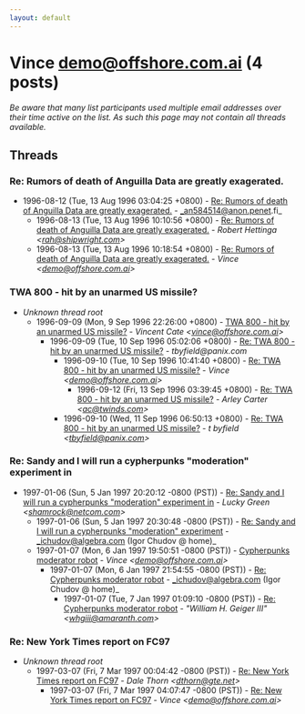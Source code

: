 ```yaml
---
layout: default
---
```


# Vince <demo@offshore.com.ai> (4 posts)

_Be aware that many list participants used multiple email addresses over their time active on the list. As such this page may not contain all threads available._

## Threads

### Re: Rumors of death of Anguilla Data are greatly exagerated.
+ 1996-08-12 (Tue, 13 Aug 1996 03:04:25 +0800) - [Re: Rumors of death of Anguilla Data are greatly exagerated.](/archive/1996/08/8243ef267ac12b30fb62d9ff96b604dc0ba3f7c3eb01b39dd04c4dcbad88e930) - _an584514@anon.penet.fi_
  + 1996-08-13 (Tue, 13 Aug 1996 10:10:56 +0800) - [Re: Rumors of death of Anguilla Data are greatly exagerated.](/archive/1996/08/233a6e49714f0bfbb43746f8c15ea5d2a8054ee889e6582c0475f1c831f226ce) - _Robert Hettinga \<rah@shipwright.com\>_
  + 1996-08-13 (Tue, 13 Aug 1996 10:18:54 +0800) - [Re: Rumors of death of Anguilla Data are greatly exagerated.](/archive/1996/08/0b817841baeb8f25fba70dcbab947415614509911466313f6638b646d6d6a599) - _Vince \<demo@offshore.com.ai\>_

### TWA 800 - hit by an unarmed US missile?
+ _Unknown thread root_
  + 1996-09-09 (Mon, 9 Sep 1996 22:26:00 +0800) - [TWA 800 - hit by an unarmed US missile?](/archive/1996/09/5a804fe3e4141afba5297b54113016d1d42a4a704c1c501a0a96177edc5598ba) - _Vincent Cate \<vince@offshore.com.ai\>_
    + 1996-09-09 (Tue, 10 Sep 1996 05:02:06 +0800) - [Re: TWA 800 - hit by an unarmed US missile?](/archive/1996/09/e7548f9bc9cef5eb21046176ff2b0e01bce3f350b4459317bb3513179f4fddff) - _tbyfield@panix.com_
      + 1996-09-10 (Tue, 10 Sep 1996 10:41:40 +0800) - [Re: TWA 800 - hit by an unarmed US missile?](/archive/1996/09/8e893e812ca4e5d9bd395cd659554787d52cf4629997dd7687021e128e064585) - _Vince \<demo@offshore.com.ai\>_
        + 1996-09-12 (Fri, 13 Sep 1996 03:39:45 +0800) - [Re: TWA 800 - hit by an unarmed US missile?](/archive/1996/09/488e3e732bfdde23a6d2035e425340acfe86de44444184713bd76488e503f072) - _Arley Carter \<ac@twinds.com\>_
      + 1996-09-10 (Wed, 11 Sep 1996 06:50:13 +0800) - [Re: TWA 800 - hit by an unarmed US missile?](/archive/1996/09/87413e0e53de9a233d514b5e496f12c4e35b1687c54e94fd360d11148a9be1f2) - _t byfield \<tbyfield@panix.com\>_

### Re: Sandy and I will run a cypherpunks "moderation" experiment in
+ 1997-01-06 (Sun, 5 Jan 1997 20:20:12 -0800 (PST)) - [Re: Sandy and I will run a cypherpunks "moderation" experiment in](/archive/1997/01/1980d28228b1a7f2a6ea0a91f48c89b03880128ece5ef32bc89584683b4ebf74) - _Lucky Green \<shamrock@netcom.com\>_
  + 1997-01-06 (Sun, 5 Jan 1997 20:30:48 -0800 (PST)) - [Re: Sandy and I will run a cypherpunks "moderation" experiment](/archive/1997/01/a803f8c562c078c2eaa0afbd003b0a38bd12c0649d5cadb4cab19e54727242fc) - _ichudov@algebra.com (Igor Chudov @ home)_
  + 1997-01-07 (Mon, 6 Jan 1997 19:50:51 -0800 (PST)) - [Cypherpunks moderator robot](/archive/1997/01/08114760134f2f1f3cd1a597193348aecc6e16532015d8c64fc4182c164e05e9) - _Vince \<demo@offshore.com.ai\>_
    + 1997-01-07 (Mon, 6 Jan 1997 21:54:55 -0800 (PST)) - [Re: Cypherpunks moderator robot](/archive/1997/01/0ff77ca638e868df3cdb937941ee720bce1d846231574a3182990a01f0044dd1) - _ichudov@algebra.com (Igor Chudov @ home)_
      + 1997-01-07 (Tue, 7 Jan 1997 01:09:10 -0800 (PST)) - [Re: Cypherpunks moderator robot](/archive/1997/01/690cfc8f6eb58c7fae6c58bcfaf3cb4175b854e4b42397cd121fa15d39070522) - _"William H. Geiger III" \<whgiii@amaranth.com\>_

### Re: New York Times report on FC97
+ _Unknown thread root_
  + 1997-03-07 (Fri, 7 Mar 1997 00:04:42 -0800 (PST)) - [Re: New York Times report on FC97](/archive/1997/03/b357dbfa6cc02367204a505c8bb0007289814cea19d823332125a549fbddb844) - _Dale Thorn \<dthorn@gte.net\>_
    + 1997-03-07 (Fri, 7 Mar 1997 04:07:47 -0800 (PST)) - [Re: New York Times report on FC97](/archive/1997/03/d8480ecd7d9da24689ac54fa4b9f5649482ec28b5d71f187de5ac21b1ab35657) - _Vince \<demo@offshore.com.ai\>_


